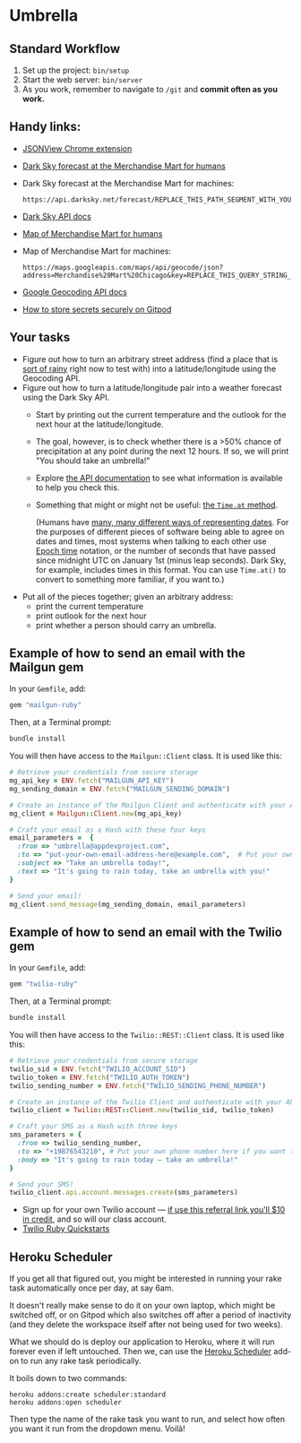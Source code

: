 # Umbrella

## Standard Workflow

 1. Set up the project: `bin/setup`
 1. Start the web server: `bin/server`
 1. As you work, remember to navigate to `/git` and **commit often as you work.**

## Handy links:

 - [JSONView Chrome extension](https://chrome.google.com/webstore/detail/jsonview/chklaanhfefbnpoihckbnefhakgolnmc?hl=en)
 - [Dark Sky forecast at the Merchandise Mart for humans](https://darksky.net/forecast/41.8887,-87.6355/us12/en)
 - Dark Sky forecast at the Merchandise Mart for machines:
 
     ```
     https://api.darksky.net/forecast/REPLACE_THIS_PATH_SEGMENT_WITH_YOUR_API_TOKEN/41.8887,-87.6355
     ```
 - [Dark Sky API docs](https://darksky.net/dev/docs)
 - [Map of Merchandise Mart for humans](https://goo.gl/maps/2mXdvBnHSGuMq98m6)
 - Map of Merchandise Mart for machines:

    ```
    https://maps.googleapis.com/maps/api/geocode/json?address=Merchandise%20Mart%20Chicago&key=REPLACE_THIS_QUERY_STRING_PARAMETER_WITH_YOUR_API_TOKEN
    ```
 - [Google Geocoding API docs](https://developers.google.com/maps/documentation/geocoding/start)
 - [How to store secrets securely on Gitpod](https://chapters.firstdraft.com/chapters/792)

## Your tasks

 - Figure out how to turn an arbitrary street address (find a place that is [sort of rainy](https://www.rainviewer.com/) right now to test with) into a latitude/longitude using the Geocoding API.
 - Figure out how to turn a latitude/longitude pair into a weather forecast using the Dark Sky API.
   - Start by printing out the current temperature and the outlook for the next hour at the latitude/longitude.
   - The goal, however, is to check whether there is a >50% chance of precipitation at any point during the next 12 hours. If so, we will print "You should take an umbrella!"
   - Explore [the API documentation](https://darksky.net/dev/docs#forecast-request) to see what information is available to help you check this.
   - Something that might or might not be useful: [the `Time.at` method](https://apidock.com/ruby/Time/at/class).

        (Humans have [many, many different ways of representing dates](https://en.wikipedia.org/wiki/List_of_calendars). For the purposes of different pieces of software being able to agree on dates and times, most systems when talking to each other use [Epoch time](https://en.wikipedia.org/wiki/Unix_time) notation, or the number of seconds that have passed since midnight UTC on January 1st (minus leap seconds). Dark Sky, for example, includes times in this format. You can use `Time.at()` to convert to something more familiar, if you want to.)
 - Put all of the pieces together; given an arbitrary address:
    - print the current temperature
    - print outlook for the next hour
    - print whether a person should carry an umbrella.

## Example of how to send an email with the Mailgun gem

In your `Gemfile`, add:

```ruby
gem "mailgun-ruby"
```

Then, at a Terminal prompt:

```bash
bundle install
```

You will then have access to the `Mailgun::Client` class. It is used like this:

```ruby
# Retrieve your credentials from secure storage
mg_api_key = ENV.fetch("MAILGUN_API_KEY")
mg_sending_domain = ENV.fetch("MAILGUN_SENDING_DOMAIN")

# Create an instance of the Mailgun Client and authenticate with your API key
mg_client = Mailgun::Client.new(mg_api_key)

# Craft your email as a Hash with these four keys
email_parameters =  { 
  :from => "umbrella@appdevproject.com",
  :to => "put-your-own-email-address-here@example.com",  # Put your own email address here if you want to see it in action
  :subject => "Take an umbrella today!",
  :text => "It's going to rain today, take an umbrella with you!"
}

# Send your email!
mg_client.send_message(mg_sending_domain, email_parameters)
```

## Example of how to send an email with the Twilio gem

In your `Gemfile`, add:

```ruby
gem "twilio-ruby"
```

Then, at a Terminal prompt:

```bash
bundle install
```

You will then have access to the `Twilio::REST::Client` class. It is used like this:

```ruby
# Retrieve your credentials from secure storage
twilio_sid = ENV.fetch("TWILIO_ACCOUNT_SID")
twilio_token = ENV.fetch("TWILIO_AUTH_TOKEN")
twilio_sending_number = ENV.fetch("TWILIO_SENDING_PHONE_NUMBER")

# Create an instance of the Twilio Client and authenticate with your API key
twilio_client = Twilio::REST::Client.new(twilio_sid, twilio_token)

# Craft your SMS as a Hash with three keys
sms_parameters = {
  :from => twilio_sending_number,
  :to => "+19876543210", # Put your own phone number here if you want to see it in action
  :body => "It's going to rain today — take an umbrella!"
}

# Send your SMS!
twilio_client.api.account.messages.create(sms_parameters)
```

 - Sign up for your own Twilio account — [if use this referral link you'll $10 in credit](https://www.twilio.com/referral/86ykDX), and so will our class account.
 - [Twilio Ruby Quickstarts](https://www.twilio.com/docs/quickstart/ruby)

## Heroku Scheduler

If you get all that figured out, you might be interested in running your rake task automatically once per day, at say 6am.

It doesn't really make sense to do it on your own laptop, which might be switched off, or on Gitpod which also switches off after a period of inactivity (and they delete the workspace itself after not being used for two weeks).

What we should do is deploy our application to Heroku, where it will run forever even if left untouched. Then we, can use the [Heroku Scheduler](https://devcenter.heroku.com/articles/scheduler) add-on to run any rake task periodically.

It boils down to two commands:

```
heroku addons:create scheduler:standard
heroku addons:open scheduler
```

Then type the name of the rake task you want to run, and select how often you want it run from the dropdown menu. Voilà!
